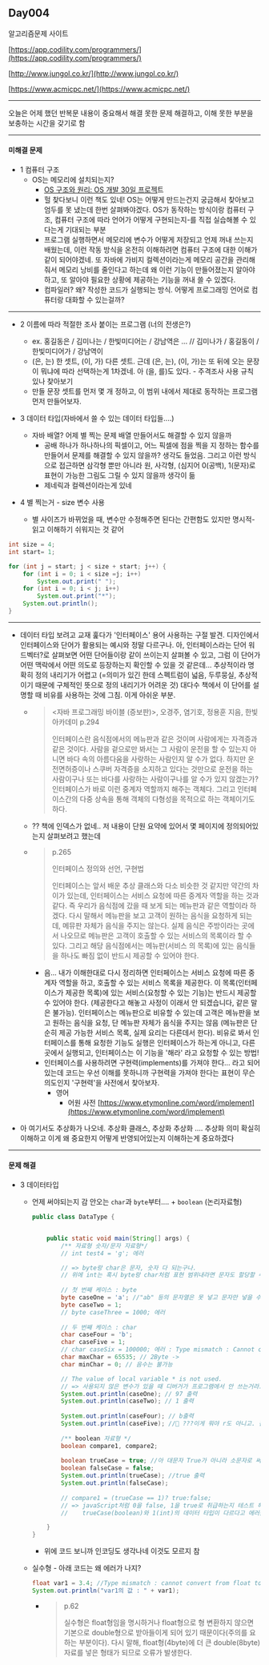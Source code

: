 ## Day004

알고리즘문제 사이트

[https://app.codility.com/programmers/](https://app.codility.com/programmers/)

[http://www.jungol.co.kr/](http://www.jungol.co.kr/)

[https://www.acmicpc.net/](https://www.acmicpc.net/)

---

오늘은 어제 했던 반복문 내용이 중요해서 해결 못한 문제 해결하고, 이해 못한 부분을 보충하는 시간을 갖기로 함

---

#### 미해결 문제

* 1 컴퓨터 구조
  * OS는 메모리에 설치되는지?
    * [OS 구조와 원리: OS 개발 30일 프로젝](http://www.hanbit.co.kr/store/books/look.php?p_code=B9833754652)트
    * 헐 찾다보니 이런 책도 있네! OS는 어떻게 만드는건지 궁금해서 찾아보고 엄두를 못 냈는데 한번 살펴봐야겠다. OS가 동작하는 방식이랑 컴퓨터 구조, 컴퓨터 구조에 따라 언어가 어떻게 구현되는지-를 직접 실습해볼 수 있다는게 기대되는 부분
    * 프로그램 실행하면서 메모리에 변수가 어떻게 저장되고 언제 꺼내 쓰는지 배웠는데, 이런 작동 방식을 온전히 이해하려면 컴퓨터 구조에 대한 이해가 같이 되어야겠네. 또 자바에 가비지 컬렉션이라는게 메모리 공간을 관리해줘서 메모리 낭비를 줄인다고 하는데 왜 이런 기능이 만들어졌는지 알아야 하고, 또 알아야 필요한 상황에 제공하는 기능을 꺼내 쓸 수 있겠다.
    * 컴파일러? 왜? 작성한 코드가 실행되는 방식. 어떻게 프로그래밍 언어로 컴퓨터랑 대화할 수 있는걸까?

---

* 2 이름에 따라 적절한 조사 붙이는 프로그램 \(너의 전생은?\)

  * ex. 홍길동은 / 김미나는 / 한빛미디어는 / 강남역은 ... // 김미나가 / 홍길동이 / 한빛미디어가 / 강남역이 
  * \(은, 는\) 한 셋트, \(이, 가\) 다른 셋트. 근데 \(은, 는\), \(이, 가\)는 또 뒤에 오는 문장이 뭐냐에 따라 선택하는게 1차겠네. 아 \(을, 를\)도 있다. - 주격조사 사용 규칙 있나 찾아보기
  * 만들 문장 셋트를 먼저 몇 개 정하고, 이 범위 내에서 제대로 동작하는 프로그램 먼저 만들어보자. 



* 3 데이터 타입\(자바에서 쓸 수 있는 데이터 타입들....\)
  * 자바 배열? 어제 별 찍는 문제 배열 만들어서도 해결할 수 있지 않을까
    * 공배 하나가 하나하나의 픽셀이고, 어느 픽셀에 점을 찍을 지 정하는 함수를 만들어서 문제를 해결할 수 있지 않을까? 생각도 들었음. 그리고 이런 방식으로 접근하면 삼각형 뿐만 아니라 원, 사각형, \(심지어 0\(공백\), 1\(문자\)로 표현이 가능한 그림도 그릴 수 있지 않을까 생각이 듦
    * 제네릭과 컬렉션이라는게 있네 

* 4 별 찍는거 - size 변수 사용
  * 별 사이즈가 바뀌었을 때, 변수만 수정해주면 된다는 간편함도 있지만 명시적-읽고 이해하기 쉬워지는 것 같어

```java
int size = 4;
int start= 1;

for (int j = start; j < size + start; j++) {
    for (int i = 0; i < size =j; i++)
        System.out.print(" ");
    for (int i = 0; i < j; i++)
        System.out.print("*");
    System.out.println();
}
```

---

* 데이터 타입 보려고 교재 훑다가 '인터페이스' 용어 사용하는 구절 발견. 디자인에서 인터페이스와 단어가 활용되는 예시와 정말 다르구나. 아, 인터페이스라는 단어 워드벡터?로 살펴보면 어떤 단어들이랑 같이 쓰이는지 살펴볼 수 있고, 그럼 이 단어가 어떤 맥락에서 어떤 의도로 등장하는지 확인할 수 있을 것 같은데... 추상적이라 명확히 정의 내리기가 어렵고 \(=의미가 있긴 한데 스펙트럼이 넓음, 두루뭉실, 추상적이기 때문에 구체적인 뜻으로 정의 내리기가 어려운 것\) 대다수 책에서 이 단어를 설명할 때 비유를 사용하는 것에 그침. 이게 아쉬운 부분. 
  * > &lt;자바 프로그래밍 바이블 \(증보판\)&gt;, 오경주, 염기호, 정용훈 지음, 한빛 아카데미
    >  p.294
    >
    >
    > 인터페이스란 음식점에서의 메뉴판과 같은 것이며 사람에게는 자격증과 같은 것이다. 사람을 겉으로만 봐서는 그 사람이 운전을 할 수 있는지 아니면 바다 속의 아름다움을 사랑하는 사람인지 알 수가 없다. 하지만 운전면허증이나 스쿠버 자격증을 소지하고 있다는 것만으로 운전을 하는 사람이구나 또는 바다를 사랑하는 사람이구나를 알 수가 있지 않겠는가? 인터페이스가 바로 이런 중계자 역할까지 해주는 객체다. 그리고 인터페이스간의 다중 상속을 통해 객체의 다형성을 목적으로 하는 객체이기도 하다.

  * ?? 책에 인덱스가 없네.. 저 내용이 단원 요약에 있어서 몇 페이지에 정의되어있는지 살펴보려고 했는데

  * > p.265
    >
    >
    >
    > 인터페이스 정의와 선언, 구현법
    >
    > 인터페이스는 앞서 배운 추상 클래스와 다소 비슷한 것 같지만 약간의 차이가 있는데, 인터페이스는 서비스 요청에 따른 중계자 역할을 하는 것과 같다. 즉 우리가 음식점에 갔을 때 보게 되는 메뉴판과 같은 역할이라 하겠다. 다시 말해서 메뉴판을 보고 고객이 원하는 음식을 요청하게 되는데, 메뮤판 자체가 음식을 주지는 않는다. 실제 음식은 주방이라는 곳에서 나오므로 메뉴판은 고객이 호출할 수 있는 서비스의 목록이라 할 수 있다. 그리고 해당 음식점에서는 메뉴판\(서비스 의 목록\)에 있는 음식들을 하나도 빠짐 없이 반드시 제공할 수 있어야 한다.

    * 음... 내가 이해한대로 다시 정리하면 인터페이스는 서비스 요청에 따른 중계자 역할을 하고, 호출할 수 있는 서비스 목록을 제공한다. 이 목록\(인터페이스가 제공한 목록\)에 있는 서비스\(요청할 수 있는 기능\)는 반드시 제공할 수 있어야 한다. \(제공한다고 해놓고 사정이 이래서 안 되겠습니다, 같은 말은 불가능\). 인터페이스는 메뉴판으로 비유할 수 있는데 고객은 메뉴판을 보고 원하는 음식을 요청, 단 메뉴판 자체가 음식을 주지는 않음 \(메뉴판은 단순히 제공 가능한 서비스 목록, 실제 요리는 다른데서 한다\). 비유로 봐서 인터페이스를 통해 요청한 기능도 실행은 인터페이스가 하는게 아니고, 다른 곳에서 실행되고, 인터페이스는 이 기능을 '해라' 라고 요청할 수 있는 방법!  
    * 인터페이스를 사용하려면 구현력\(implements\)를 가져야 한다... 라고 되어있는데 코드는 우선 이해를 못하니까 구현력을 가져야 한다는 표현이 무슨 의도인지 '구현력'을 사전에서 찾아보자. 
      * 영어
        * 어원 사전 [https://www.etymonline.com/word/implement](https://www.etymonline.com/word/implement)

 
* 아 여기서도 추상화가 나오네. 추상화 클래스, 추상화 추상화 .... 추상화 의미 확실히 이해하고 이게 왜 중요한지 어떻게 반영되어있는지 이해하는게 중요하겠다

---

#### 문제 해결

* 3 데이터타입
  * 언제 써야되는지 감 안오는 `char`과 `byte`부터.... + `boolean` \(논리자료형\)
    ```java
    public class DataType {


    	public static void main(String[] args) {
    		/** 자료형 숫자/문자 자료형*/
    		// int test4 = 'g'; 에러

    		// => byte랑 char은 문자, 숫자 다 되는구나.
    		// 위에 int는 혹시 byte랑 char처럼 표현 범위내라면 문자도 할당할 수 있는지 확인하기 위함
		
    		// 첫 번째 케이스 : byte
    		byte caseOne = 'a'; //"ab" 등의 문자열은 못 넣고 문자만 넣을 수 있음. java는 "문자열"과 '문자' 구분하는 것 주의
    		byte caseTwo = 1;
    		// byte caseThree = 1000; 에러 
		
    		// 두 번째 케이스 : char
    		char caseFour = 'b';
    		char caseFive = 1;
    		// char caseSix = 100000; 에러 : Type mismatch : Cannot convert from int to char 
    		char maxChar = 65535; // 2Byte -> 
    		char minChar = 0; // 음수는 불가능

    		// The value of local variable * is not used.
    		// => 사용되지 않은 변수가 있을 때 디버거가 프로그램에서 안 쓰는거라고 알려주는 것(에러 아니고 경고)
    		System.out.println(caseOne); // 97 출력
    		System.out.println(caseTwo); // 1 출력
		
    		System.out.println(caseFour); // b출력
    		System.out.println(caseFive); // ???이게 뭐야 r도 아니고. 검색창에 붙여넣기 해보니까 공백으로 나오는데
		
    		/** boolean 자료형 */
    		boolean compare1, compare2;
		
    		boolean trueCase = true; //아 대문자 True가 아니라 소문자로 써야되는구나
    		boolean falseCase = false;
    		System.out.println(trueCase); //true 출력
    		System.out.println(falseCase);
		
    		// compare1 = (trueCase == 1)? true:false;
    		// => javaScript처럼 0을 false, 1을 true로 취급하는지 테스트 해보려고 했는데,
    		//    trueCase(boolean)와 1(int)의 데이터 타입이 다르다고 에러를 뱉는다.

    	}
    }
    ```

    * 위에 코드 보니까 인코딩도 생각나네 이것도 모르지 참
  * 실수형 - 아래 코드는 왜 에러가 나지?
    ```java
    float var1 = 3.4; //Type mismatch : cannot convert from float to double
    System.out.println("var1의 값 : " + var1);
    ```

    * > p.62
      >
      > 실수형은 float형임을 명시하거나 float형으로 형 변환하지 않으면 기본으로 double형으로 받아들이게 되어 있기 때문이다\(주의를 요하는 부분이다\). 다시 말해, float형\(4byte\)에 더 큰 double\(8byte\) 자료를 넣은 형태가 되므로 오류가 발생한다.



